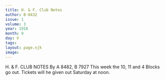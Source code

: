 ```yaml
---
title: H. & F. Club Notes
author: B-8432
issue: 1
volume: 3
year: 1916
month: 9
day: V
tags:
layout: page.njk
image:
---
```

H. & F. CLUB NOTES    By A 8482, B 7927    This week the 10, 11 and 4 Blocks go out. Tickets will he given out Saturday at noon.


